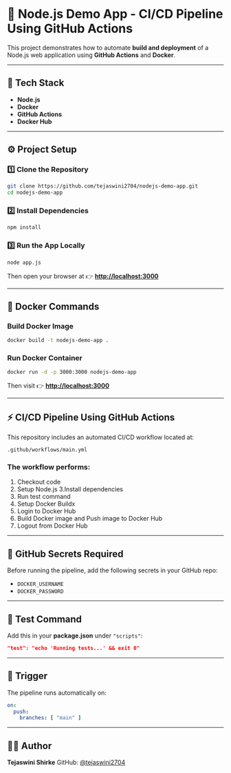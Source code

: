 # 🚀 Node.js Demo App - CI/CD Pipeline Using GitHub Actions

This project demonstrates how to automate **build and deployment** of a Node.js web application using **GitHub Actions** and **Docker**.

---

## 🧩 Tech Stack
- **Node.js**
- **Docker**
- **GitHub Actions**
- **Docker Hub**

---

## ⚙️ Project Setup

### 1️⃣ Clone the Repository
```bash
git clone https://github.com/tejaswini2704/nodejs-demo-app.git
cd nodejs-demo-app
````

### 2️⃣ Install Dependencies

```bash
npm install
```

### 3️⃣ Run the App Locally

```bash
node app.js
```

Then open your browser at 👉 **[http://localhost:3000](http://localhost:3000)**

---

## 🐳 Docker Commands

### Build Docker Image

```bash
docker build -t nodejs-demo-app .
```

### Run Docker Container

```bash
docker run -d -p 3000:3000 nodejs-demo-app
```

Then visit 👉 **[http://localhost:3000](http://localhost:3000)**

---

## ⚡ CI/CD Pipeline Using GitHub Actions

This repository includes an automated CI/CD workflow located at:

```
.github/workflows/main.yml
```

### The workflow performs:

1. Checkout code
2. Setup Node.js
3.Install dependencies 
4. Run test command
5. Setup Docker Buildx
6. Login to Docker Hub
7. Build Docker image and Push image to Docker Hub
8. Logout from Docker Hub

---

## 🔐 GitHub Secrets Required

Before running the pipeline, add the following secrets in your GitHub repo:

* `DOCKER_USERNAME`
* `DOCKER_PASSWORD`

---

## 🧪 Test Command

Add this in your **package.json** under `"scripts"`:

```json
"test": "echo 'Running tests...' && exit 0"
```

---

## 🧠 Trigger

The pipeline runs automatically on:

```yaml
on:
  push:
    branches: [ "main" ]
```

---

## 👩‍💻 Author

**Tejaswini Shirke**
GitHub: [@tejaswini2704](https://github.com/tejaswini2704)
